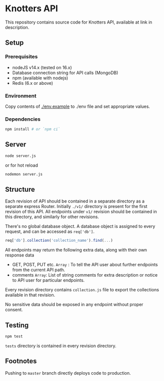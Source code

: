 # Knotters API

This repository contains source code for Knotters API, available at link in description.

## Setup

### Prerequisites

- nodeJS v14.x (tested on 16.x)
- Database connection string for API calls (MongoDB)
- npm (available with nodejs)
- Redis (6.x or above)

### Environment

Copy contents of [./env.example](.env.example) to ./env file and set appropriate values.

### Dependencies

```bash
npm install # or `npm ci`
```

## Server

```bash
node server.js
```

or for hot reload

```bash
nodemon server.js
```

## Structure

Each revision of API should be contained in a separate directory as a separate express Router.
Initially `./v1/` directory is present for the first revision of this API.
All endpoints under `v1/` revision should be contained in this directory, and similarly for other revisions.

There's no global database object. A database object is assigned to every request, and can be accessed as `req['db']`.

```js
req['db'].collection('collection_name').find(...)
```

All endpoints may return the following extra data, along with their own response data

- GET, POST, PUT etc. `Array` : To tell the API user about further endpoints from the current API path.
- comments `Array`: List of string comments for extra description or notice to API user for particular endpoints.

Every revision directory contains `collection.js` file to export the collections available in that revision.

No sensitive data should be exposed in any endpoint without proper consent.

## Testing

```bash
npm test
```

`tests` directory is contained in every revision directory.

## Footnotes

Pushing to `master` branch directly deploys code to production.
